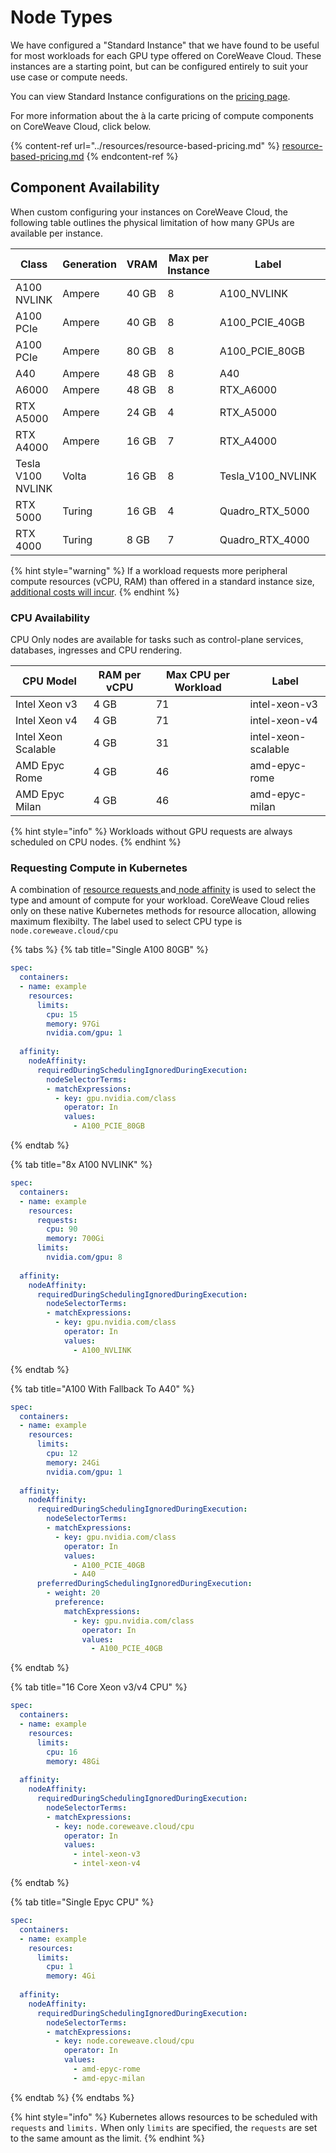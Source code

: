 # Node Types

We have configured a "Standard Instance" that we have found to be useful for most workloads for each GPU type offered on CoreWeave Cloud. These instances are a starting point, but can be configured entirely to suit your use case or compute needs.

You can view Standard Instance configurations on the [pricing page](https://www.coreweave.com/pricing).

For more information about the à la carte pricing of compute components on CoreWeave Cloud, click below.

{% content-ref url="../resources/resource-based-pricing.md" %}
[resource-based-pricing.md](../resources/resource-based-pricing.md)
{% endcontent-ref %}

## Component Availability

When custom configuring your instances on CoreWeave Cloud, the following table outlines the physical limitation of how many GPUs are available per instance.

| Class             | Generation | VRAM  | Max per Instance | Label               | Vendor | CUDA Cores |
| ----------------- | ---------- | ----- | ---------------- | ------------------- | ------ | ---------- |
| A100 NVLINK       | Ampere     | 40 GB | 8                | A100\_NVLINK        | NVIDIA | 6,912      |
| A100 PCIe         | Ampere     | 40 GB | 8                | A100\_PCIE\_40GB    | NVIDIA | 6,912      |
| A100 PCIe         | Ampere     | 80 GB | 8                | A100\_PCIE\_80GB    | NVIDIA | 6,912      |
| A40               | Ampere     | 48 GB | 8                | A40                 | NVIDIA | 10,752     |
| A6000             | Ampere     | 48 GB | 8                | RTX\_A6000          | NVIDIA | 10,752     |
| RTX A5000         | Ampere     | 24 GB | 4                | RTX\_A5000          | NVIDIA | 8,192      |
| RTX A4000         | Ampere     | 16 GB | 7                | RTX\_A4000          | NVIDIA | 6,144      |
| Tesla V100 NVLINK | Volta      | 16 GB | 8                | Tesla\_V100\_NVLINK | NVIDIA | 5,120      |
| RTX 5000          | Turing     | 16 GB | 4                | Quadro\_RTX\_5000   | NVIDIA | 3,072      |
| RTX 4000          | Turing     | 8 GB  | 7                | Quadro\_RTX\_4000   | NVIDIA | 2,304      |

{% hint style="warning" %}
If a workload requests more peripheral compute resources (vCPU, RAM) than offered in a standard instance size, [additional costs will incur](../resources/resource-based-pricing.md).
{% endhint %}

### CPU Availability

CPU Only nodes are available for tasks such as control-plane services, databases, ingresses and CPU rendering.

| CPU Model           | RAM per vCPU | Max CPU per Workload | Label               |
| ------------------- | ------------ | -------------------- | ------------------- |
| Intel Xeon v3       | 4 GB         | 71                   | intel-xeon-v3       |
| Intel Xeon v4       | 4 GB         | 71                   | intel-xeon-v4       |
| Intel Xeon Scalable | 4 GB         | 31                   | intel-xeon-scalable |
| AMD Epyc Rome       | 4 GB         | 46                   | amd-epyc-rome       |
| AMD Epyc Milan      | 4 GB         | 46                   | amd-epyc-milan      |

{% hint style="info" %}
Workloads without GPU requests are always scheduled on CPU nodes.
{% endhint %}

### Requesting Compute in Kubernetes

A combination of [resource requests ](https://kubernetes.io/docs/concepts/configuration/manage-resources-containers/#requests-and-limits)and[ node affinity](https://kubernetes.io/docs/concepts/scheduling-eviction/assign-pod-node/#node-affinity) is used to select the type and amount of compute for your workload. CoreWeave Cloud relies only on these native Kubernetes methods for resource allocation, allowing maximum flexibilty. The label used to select CPU type is `node.coreweave.cloud/cpu`

{% tabs %}
{% tab title="Single A100 80GB" %}
```yaml
spec:
  containers:
  - name: example
    resources:
      limits:
        cpu: 15
        memory: 97Gi
        nvidia.com/gpu: 1
        
  affinity:
    nodeAffinity:
      requiredDuringSchedulingIgnoredDuringExecution:
        nodeSelectorTerms:
        - matchExpressions:
          - key: gpu.nvidia.com/class
            operator: In
            values:
              - A100_PCIE_80GB
```
{% endtab %}

{% tab title="8x A100 NVLINK" %}
```yaml
spec:
  containers:
  - name: example
    resources:
      requests:
        cpu: 90
        memory: 700Gi
      limits:
        nvidia.com/gpu: 8
        
  affinity:
    nodeAffinity:
      requiredDuringSchedulingIgnoredDuringExecution:
        nodeSelectorTerms:
        - matchExpressions:
          - key: gpu.nvidia.com/class
            operator: In
            values:
              - A100_NVLINK
```
{% endtab %}

{% tab title="A100 With Fallback To A40" %}
```yaml
spec:
  containers:
  - name: example
    resources:
      limits:
        cpu: 12
        memory: 24Gi
        nvidia.com/gpu: 1
        
  affinity:
    nodeAffinity:
      requiredDuringSchedulingIgnoredDuringExecution:
        nodeSelectorTerms:
        - matchExpressions:
          - key: gpu.nvidia.com/class
            operator: In
            values:
              - A100_PCIE_40GB
              - A40
      preferredDuringSchedulingIgnoredDuringExecution:
        - weight: 20
          preference:
            matchExpressions:
              - key: gpu.nvidia.com/class
                operator: In
                values:
                  - A100_PCIE_40GB
```
{% endtab %}

{% tab title="16 Core Xeon v3/v4 CPU" %}
```yaml
spec:
  containers:
  - name: example
    resources:
      limits:
        cpu: 16
        memory: 48Gi
        
  affinity:
    nodeAffinity:
      requiredDuringSchedulingIgnoredDuringExecution:
        nodeSelectorTerms:
        - matchExpressions:
          - key: node.coreweave.cloud/cpu
            operator: In
            values:
              - intel-xeon-v3
              - intel-xeon-v4
```
{% endtab %}

{% tab title="Single Epyc CPU" %}
```yaml
spec:
  containers:
  - name: example
    resources:
      limits:
        cpu: 1
        memory: 4Gi
        
  affinity:
    nodeAffinity:
      requiredDuringSchedulingIgnoredDuringExecution:
        nodeSelectorTerms:
        - matchExpressions:
          - key: node.coreweave.cloud/cpu
            operator: In
            values:
              - amd-epyc-rome
              - amd-epyc-milan
```
{% endtab %}
{% endtabs %}

{% hint style="info" %}
Kubernetes allows resources to be scheduled with `requests` and `limits.` When only `limits` are specified, the `requests` are set to the same amount as the limit.
{% endhint %}
